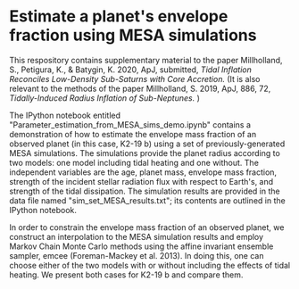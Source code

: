 Estimate a planet's envelope fraction using MESA simulations
======================================================================

This respository contains supplementary material to the paper Millholland, S., Petigura, K., \& Batygin, K. 2020, ApJ, submitted, <i> Tidal Inflation Reconciles Low-Density Sub-Saturns with Core Accretion. </i> (It is also relevant to the methods of the paper Millholland, S. 2019, ApJ, 886, 72, <i> Tidally-Induced Radius Inflation of Sub-Neptunes. </i>)

The IPython notebook entitled "Parameter_estimation_from_MESA_sims_demo.ipynb" contains a demonstration of how to estimate the envelope mass fraction of an observed planet (in this case, K2-19 b) using a set of previously-generated MESA simulations. The simulations provide the planet radius according to two models: one model including tidal heating and one without. The independent variables are the age, planet mass, envelope mass fraction, strength of the incident stellar radiation flux with respect to Earth's, and strength of the tidal dissipation. The simulation results are provided in the data file named "sim_set_MESA_results.txt"; its contents are outlined in the IPython notebook. 

In order to constrain the envelope mass fraction of an observed planet, we construct an interpolation to the MESA simulation results and employ Markov Chain Monte Carlo methods using the affine invariant ensemble sampler, emcee (Foreman-Mackey et al. 2013). In doing this, one can choose either of the two models with or without including the effects of tidal heating. We present both cases for K2-19 b and compare them. 
